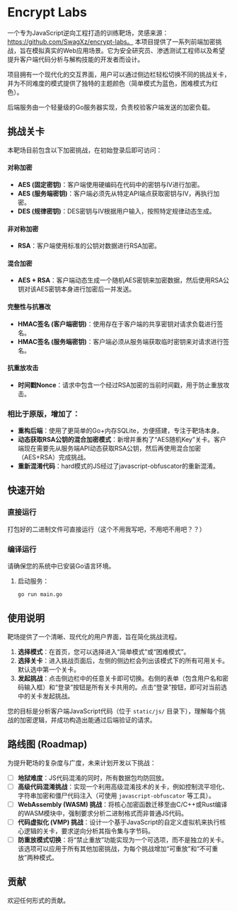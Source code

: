 # Encrypt Labs

一个专为JavaScript逆向工程打造的训练靶场，灵感来源：https://github.com/SwagXz/encrypt-labs。
本项目提供了一系列前端加密挑战，旨在模拟真实的Web应用场景。它为安全研究员、渗透测试工程师以及希望提升客户端代码分析与解构技能的开发者而设计。

项目拥有一个现代化的交互界面，用户可以通过侧边栏轻松切换不同的挑战关卡，并为不同难度的模式提供了独特的主题颜色（简单模式为蓝色，困难模式为红色）。

后端服务由一个轻量级的Go服务器实现，负责校验客户端发送的加密负载。

## 挑战关卡

本靶场目前包含以下加密挑战，在初始登录后即可访问：

#### 对称加密
*   **AES (固定密钥)**：客户端使用硬编码在代码中的密钥与IV进行加密。
*   **AES (服务端密钥)**：客户端必须先从特定API端点获取密钥与IV，再执行加密。
*   **DES (规律密钥)**：DES密钥与IV根据用户输入，按照特定规律动态生成。

#### 非对称加密
*   **RSA**：客户端使用标准的公钥对数据进行RSA加密。

#### 混合加密
*   **AES + RSA**：客户端动态生成一个随机AES密钥来加密数据，然后使用RSA公钥对该AES密钥本身进行加密后一并发送。

#### 完整性与抗篡改
*   **HMAC签名 (客户端密钥)**：使用存在于客户端的共享密钥对请求负载进行签名。
*   **HMAC签名 (服务端密钥)**：客户端必须从服务端获取临时密钥来对请求进行签名。

#### 抗重放攻击
*   **时间戳Nonce**：请求中包含一个经过RSA加密的当前时间戳，用于防止重放攻击。

### 相比于原版，增加了：
*   **重构后端**：使用了更简单的Go+内存SQLite，方便搭建，专注于靶场本身。
*   **动态获取RSA公钥的混合加密模式**：新增并重构了“AES随机Key”关卡。客户端现在需要先从服务端API动态获取RSA公钥，然后再使用混合加密（AES+RSA）完成挑战。
*   **重新混淆代码**：hard模式的JS经过了javascript-obfuscator的重新混淆。

## 快速开始

### 直接运行
打包好的二进制文件可直接运行（这个不用我写吧，不用吧不用吧？？）

### 编译运行
请确保您的系统中已安装Go语言环境。
1. 启动服务：
    ```bash
    go run main.go
    ```

## 使用说明

靶场提供了一个清晰、现代化的用户界面，旨在简化挑战流程。

1.  **选择模式**：在首页，您可以选择进入“简单模式”或“困难模式”。
2.  **选择关卡**：进入挑战页面后，左侧的侧边栏会列出该模式下的所有可用关卡。默认选中第一个关卡。
3.  **发起挑战**：点击侧边栏中的任意关卡即可切换。右侧的表单（包含用户名和密码输入框）和“登录”按钮是所有关卡共用的。点击“登录”按钮，即可对当前选中的关卡发起挑战。

您的目标是分析客户端JavaScript代码（位于 `static/js/` 目录下），理解每个挑战的加密逻辑，并成功构造出能通过后端验证的请求。

## 路线图 (Roadmap)

为提升靶场的复杂度与广度，未来计划开发以下挑战：

- [ ] **地狱难度**：JS代码混淆的同时，所有数据包均防回放。
- [ ] **高级代码混淆挑战**：实现一个利用高级混淆技术的关卡，例如控制流平坦化、字符串加密和僵尸代码注入（可使用 `javascript-obfuscator` 等工具）。
- [ ] **WebAssembly (WASM) 挑战**：将核心加密函数迁移至由C/C++或Rust编译的WASM模块中，强制要求分析二进制格式而非普通JS代码。
- [ ] **代码虚拟化 (VMP) 挑战**：设计一个基于JavaScript的自定义虚拟机来执行核心逻辑的关卡，要求逆向分析其指令集与字节码。
- [ ] **防重放模式切换**：将“禁止重放”功能实现为一个可选项，而不是独立的关卡。该选项可以应用于所有其他加密挑战，为每个挑战增加“可重放”和“不可重放”两种模式。

## 贡献

欢迎任何形式的贡献。
